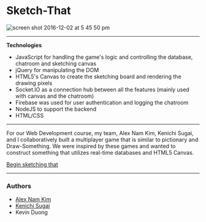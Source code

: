 # Sketch-That

![screen shot 2016-12-02 at 5 45 50 pm](http://intense-dusk-11136.herokuapp.com/images/portfolio-1.jpeg)


----------
**Technologies**

 - JavaScript for handling the game's logic and controlling the database, chatroom and sketching canvas
 - jQuery for manipulating the DOM
 - HTML5's Canvas to create the sketching board and rendering the drawing pixels
 - Socket.IO as a connection hub between all the features (mainly used with canvas and the chatroom)
 - Firebase was used for user authentication and logging the chatroom
 - NodeJS to support the backend
 - HTML/CSS

----------
For our Web Development course, my team, Alex Nam Kim, Kenichi Sugai, and I collaboratively built a multiplayer game that is similar to pictionary and Draw-Something. We were inspired by these games and wanted to construct something that utilizes real-time databases and HTML5 Canvas. 

[Begin sketching that](https://sketch-that.herokuapp.com/)

----------
### Authors
- [Alex Nam Kim](https://github.com/nhoon2002)
- [Kenichi Sugai](https://github.com/Kenichiwaa)
- Kevin Duong
